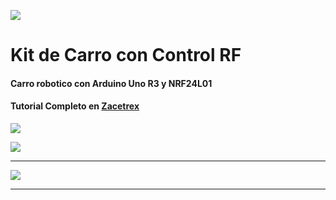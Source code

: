 ![](https://zacetrex.com/wp-content/uploads/2025/02/Zacetrex-Logo-para-GitHub-anchura-2000-scaled.webp)

#  Kit de Carro con Control RF

#### Carro robotico con Arduino Uno R3 y NRF24L01

#### Tutorial Completo en [Zacetrex](http://zacetrex.com)

![](https://raw.githubusercontent.com/Zacetrex/Kits-Robotica/refs/heads/main/Kit%20Carro%20RF.png)

![](https://raw.githubusercontent.com/Zacetrex/Kits-Robotica/refs/heads/main/Kit%20Carro%20RF%20control.png)

------------

![](https://zacetrex.com/wp-content/uploads/2025/02/Zacetrex-Logo-para-GitHub-anchura-2000-scaled.webp)


------------
